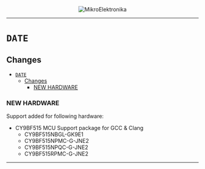 <p align="center">
  <img src="http://www.mikroe.com/img/designs/beta/logo_small.png?raw=true" alt="MikroElektronika"/>
</p>

---

# `DATE`

## Changes

- [`DATE`](#date)
  - [Changes](#changes)
    - [NEW HARDWARE](#new-hardware)

### NEW HARDWARE

Support added for following hardware:

+ CY9BF515 MCU Support package for GCC & Clang
  + CY9BF515NBGL-GK9E1
  + CY9BF515NPMC-G-JNE2
  + CY9BF515NPQC-G-JNE2
  + CY9BF515RPMC-G-JNE2

---
